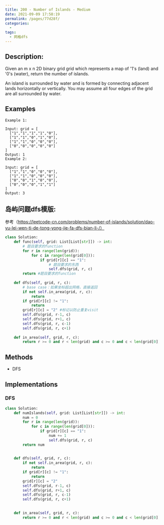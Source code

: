 ```yaml
---
title: 200 - Number of Islands - Medium
date: 2021-09-09 17:58:19
permalink: /pages/77d28f/
categories:
  - 
tags:
  - 网格dfs
---
```

## Description:
Given an m x n 2D binary grid grid which represents a map of '1's (land) and '0's (water), return the number of islands.

An island is surrounded by water and is formed by connecting adjacent lands horizontally or vertically. You may assume all four edges of the grid are all surrounded by water.

## Examples
```
Example 1:

Input: grid = [
  ["1","1","1","1","0"],
  ["1","1","0","1","0"],
  ["1","1","0","0","0"],
  ["0","0","0","0","0"]
]
Output: 1
Example 2:

Input: grid = [
  ["1","1","0","0","0"],
  ["1","1","0","0","0"],
  ["0","0","1","0","0"],
  ["0","0","0","1","1"]
]
Output: 3
```
## 岛屿问题dfs模版:
参考（https://leetcode-cn.com/problems/number-of-islands/solution/dao-yu-lei-wen-ti-de-tong-yong-jie-fa-dfs-bian-li-/）
```python
class Solution:
    def func(self, grid: List[List[str]]) -> int:
        # 题目要求的function
        for r in range(len(grid)):
            for c in range(len(grid[0])):
                if grid[r][c] == "1":
                    # 题目要求的东西
                    self.dfs(grid, r, c)
        return #题目要求的function
        
    def dfs(self, grid, r, c):
        # base case：如果坐标超出网格，直接返回
        if not self.in_area(grid, r, c):
            return
        if grid[r][c] != "1":
            return 
        grid[r][c] = "2" #标记以防止重复visit
        self.dfs(grid, r-1, c)
        self.dfs(grid, r+1, c)
        self.dfs(grid, r, c-1)
        self.dfs(grid, r, c+1)
        
    def in_area(self, grid, r, c):
        return r >= 0 and r < len(grid) and c >= 0 and c < len(grid[0])
```
## Methods
- DFS

## Implementations
### DFS
```python
class Solution:
    def numIslands(self, grid: List[List[str]]) -> int:
        num = 0
        for r in range(len(grid)):
            for c in range(len(grid[0])):
                if grid[r][c] == "1":
                    num += 1
                    self.dfs(grid, r, c)
        return num
        
        
    def dfs(self, grid, r, c):
        if not self.in_area(grid, r, c):
            return
        if grid[r][c] != "1":
            return 
        grid[r][c] = "2"
        self.dfs(grid, r-1, c)
        self.dfs(grid, r+1, c)
        self.dfs(grid, r, c-1)
        self.dfs(grid, r, c+1)
        
    
    def in_area(self, grid, r, c):
        return r >= 0 and r < len(grid) and c >= 0 and c < len(grid[0])        
```
